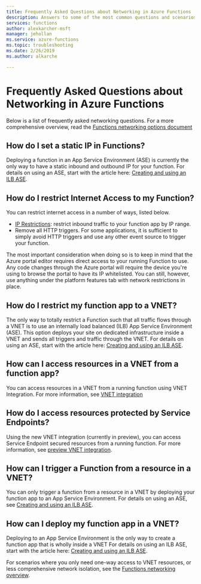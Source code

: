 ```yaml
---
title: Frequently Asked Questions about Networking in Azure Functions
description: Answers to some of the most common questions and scenarios for networking with Azure Functions.
services: functions
author: alexkarcher-msft
manager: jehollan
ms.service: azure-functions
ms.topic: troubleshooting
ms.date: 2/26/2019
ms.author: alkarche

---
```

# Frequently Asked Questions about Networking in Azure Functions

Below is a list of frequently asked networking questions. For a more comprehensive overview, read the [Functions networking options document](functions-networking-options.md)

## How do I set a static IP in Functions?

Deploying a function in an App Service Environment (ASE) is currently the only way to have a static inbound and outbound IP for your function. For details on using an ASE, start with the article here: [Creating and using an ILB ASE](../app-service/environment/create-ilb-ase.md).

## How do I restrict Internet Access to my Function?

You can restrict internet access in a number of ways, listed below.

* [IP Restrictions](../app-service/app-service-ip-restrictions.md): restrict inbound traffic to your function app by IP range.
* Remove all HTTP triggers. For some applications, it is sufficient to simply avoid HTTP triggers and use any other event source to trigger your function.

The most important consideration when doing so is to keep in mind that the Azure portal editor requires direct access to your running Function to use. Any code changes through the Azure portal will require the device you're using to browse the portal to have its IP whitelisted. You can still, however, use anything under the platform features tab with network restrictions in place.

## How do I restrict my function app to a VNET?

The only way to totally restrict a Function such that all traffic flows through a VNET is to use an internally load balanced (ILB) App Service Environment (ASE). This option deploys your site on dedicated infrastructure inside a VNET and sends all triggers and traffic through the VNET. For details on using an ASE, start with the article here: [Creating and using an ILB ASE](../app-service/environment/create-ilb-ase.md).

## How can I access resources in a VNET from a function app?

You can access resources in a VNET from a running function using VNET Integration. For more information, see [VNET integration](functions-networking-options.md#vnet-integration)

## How do I access resources protected by Service Endpoints?

Using the new VNET integration (currently in preview), you can access Service Endpoint secured resources from a running function. For more information, see [preview VNET integration](functions-networking-options.md#preview-vnet-integration).

## How can I trigger a Function from a resource in a VNET?

You can only trigger a function from a resource in a VNET by deploying your function app to an App Service Environment. For details on using an ASE, see [Creating and using an ILB ASE](../app-service/environment/create-ilb-ase.md).


## How can I deploy my function app in a VNET?

Deploying to an App Service Environment is the only way to create a function app that is wholly inside a VNET For details on using an ILB ASE, start with the article here: [Creating and using an ILB ASE](https://docs.microsoft.com/azure/app-service/environment/create-ilb-ase).

For scenarios where you only need one-way access to VNET resources, or less comprehensive network isolation, see the [Functions networking overview](functions-networking-options.md).
